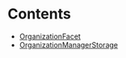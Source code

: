 

# Contents
- [OrganizationFacet](OrganizationFacet.sol/contract.OrganizationFacet.md)
- [OrganizationManagerStorage](OrganizationManagerStorage.sol/library.OrganizationManagerStorage.md)
